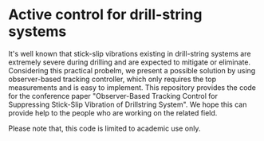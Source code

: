 # Active control for drill-string systems
It's well known that stick-slip vibrations existing in drill-string systems are extremely severe during drilling and are expected to mitigate or eliminate. Considering this practical probelm, we present a possible solution by using observer-based tracking controller, which only requires the top measurements and is easy to implement. This repository provides the code for the conference paper "Observer-Based Tracking Control for Suppressing Stick-Slip Vibration of Drillstring System". We hope this can provide help to the people who are working on the related field.

Please note that, this code is limited to academic use only.
